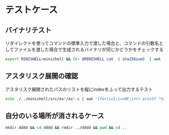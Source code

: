 # テストケース

## バイナリテスト

リダイレクトを使ってコマンドの標準入力で渡した場合と、コマンドの引数名としてファイルを渡した場合で生成されるバイナリが同じかどうかをチェックする

```bash
export MINISHELL=minishell && ((< $MINISHELL cat  | sha256sum)  | awk '{print $1}' > outfile1) && ((sha256sum $MINISHELL | awk '{print $1}') > outfile2) && diff -u outfile1 outfile2 | wc -l
```


## アスタリスク展開の確認

アスタリスク展開されたパスのリストを縦にindexをふって出力するテスト

```bash
echo ./../minishell/src/ex*/ex*.c | awk '{for(i=1;i<=NF;i++) printf "%d:%s ", i, $i; print ""}' | tr ' ' '\n'
```


## 自分のいる場所が消されるケース

```bash
mkdir dddd && cd dddd && rmdir ../dddd && pwd && cd ..
```

